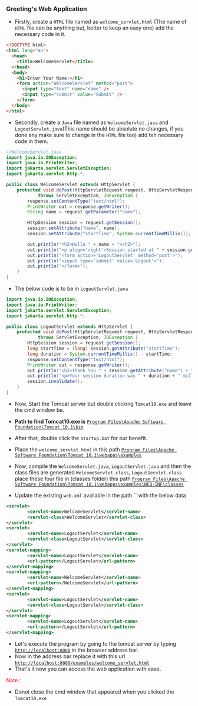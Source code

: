 ### Greeting's Web Application

- Firstly, create a `HTML` file named as `welcome_servlet.html` (The name of `HTML` file can be anything but, better to keep an easy one) add the necessary code in it.

```html
<!DOCTYPE html>
<html lang="en">
  <head>
    <title>WelcomeServlet</title>
  </head>
  <body>
    <h1>Enter Your Name:</h1>
    <form action="WelcomeServlet" method="post">
      <input type="text" name="name" />
      <input type="submit" value="Submit" />
    </form>
  </body>
</html>
```

- Secondly, create a `Java` file named as `WelcomeServlet.java` and `LogoutServlet.java`(This name should be absolute no changes, if you done any make sure to change in the `HTML` file too) add teh necessary code in them.

```java
//WelcomeServlet.java
import java.io.IOException;
import java.io.PrintWriter;
import jakarta.servlet.ServletException;
import jakarta.servlet.http.*;

public class WelcomeServlet extends HttpServlet {
    protected void doPost(HttpServletRequest request, HttpServletResponse response)
            throws ServletException, IOException {
        response.setContentType("text/html");
        PrintWriter out = response.getWriter();
        String name = request.getParameter("name");

        HttpSession session = request.getSession();
        session.setAttribute("name", name);
        session.setAttribute("startTime", System.currentTimeMillis());

        out.println("<h2>Hello " + name + "</h2>");
        out.println("<p align='right'>Session started at " + session.getAttribute("startTime") + "</p>");
        out.println("<form action='LogoutServlet' method='post'>");
        out.println("<input type='submit' value='Logout'>");
        out.println("</form>");
    }
}

```

- The below code is to be in `LogoutServlet.java`

```java
import java.io.IOException;
import java.io.PrintWriter;
import jakarta.servlet.ServletException;
import jakarta.servlet.http.*;

public class LogoutServlet extends HttpServlet {
    protected void doPost(HttpServletRequest request, HttpServletResponse response)
            throws ServletException, IOException {
        HttpSession session = request.getSession();
        long startTime = (long) session.getAttribute("startTime");
        long duration = System.currentTimeMillis() - startTime;
        response.setContentType("text/html");
        PrintWriter out = response.getWriter();
        out.println("<h2>Thank You " + session.getAttribute("name") + "</h2>");
        out.println("<p>Your session duration was " + duration + " milliseconds.</p>");
        session.invalidate();
    }
}

```

- Now, Start the Tomcat server but double clicking `Tomcat10.exe` and leave the cmd window be.
- **Path to find Tomcat10.exe is** [`Program Files\Apache Software Foundation\Tomcat 10.1\bin`]()
- After that, double click the `startup.bat` for our benefit.
- Place the `welcome_servlet.html` in this path [`Program Files\Apache Software Foundation\Tomcat 10.1\webapps\examples`]()

- Now, compile the `WelcomeServlet.java`, `LogoutServlet.java` and then the class files are generated `WelcomeServlet.class`, `LogoutServlet.class` place these four file in (classes folder) this path [`Program Files\Apache Software Foundation\Tomcat 10.1\webapps\examples\WEB-INF\classes`]()

- Update the existing `web.xml` available in the path `` with the below data

```xml
<servlet>
        <servlet-name>WelcomeServlet</servlet-name>
        <servlet-class>WelcomeServlet</servlet-class>
</servlet>
<servlet>
        <servlet-name>LogoutServlet</servlet-name>
        <servlet-class>LogoutServlet</servlet-class>
</servlet>
<servlet-mapping>
        <servlet-name>LogoutServlet</servlet-name>
        <url-pattern>/LogoutServlet</url-pattern>
</servlet-mapping>
<servlet-mapping>
        <servlet-name>WelcomeServlet</servlet-name>
        <url-pattern>/WelcomeServlet</url-pattern>
</servlet-mapping>
<servlet>
        <servlet-name>LogoutServlet</servlet-name>
        <servlet-class>LogoutServlet</servlet-class>
</servlet>
<servlet-mapping>
        <servlet-name>LogoutServlet</servlet-name>
        <url-pattern>/LogoutServlet</url-pattern>
</servlet-mapping>
```

- Let's execute the program by going to the tomcat server by typing [`http://localhost:8080`]() in the browser address bar.
- Now in the address bar replace it with this url [`http://localhost:8080/examples/welcome_servlet.html`]()
- That's it now you can access the web application with ease.

<font color="red">Note : </font>

- Donot close the cmd window that appeared when you clicked the `Tomcat10.exe`
